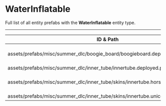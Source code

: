 # WaterInflatable
Full list of all <Badge type="warning" text="4"/> entity prefabs with the **WaterInflatable** entity type.

---
| ID & Path |
| --- |
| <a href="#4218596772"><Badge id="4218596772" type="tip" text="#"/></a> <Badge type="tip" text="4218596772"/> <Badge type="info" text="Model"/> <Badge type="info" text="GroundWatch"/> <Badge type="info" text="Construction"/> <Badge type="info" text="DeployVolumeOBB"/> <Badge type="info" text="Rust.PropRenderer"/> <Badge type="info" text="Deployable"/> <Badge type="info" text="DeployableDecay"/> <Badge type="info" text="Buoyancy"/> <Badge type="info" text="RealmedRemove"/> <Badge type="info" text="Gibbable"/> <Badge type="info" text="EntityCollisionMessage"/> <br> assets/prefabs/misc/summer_dlc/boogie_board/boogieboard.deployed.prefab |
| <a href="#1252195950"><Badge id="1252195950" type="tip" text="#"/></a> <Badge type="tip" text="1252195950"/> <Badge type="info" text="Model"/> <Badge type="info" text="GroundWatch"/> <Badge type="info" text="Construction"/> <Badge type="info" text="DeployVolumeOBB"/> <Badge type="info" text="Rust.PropRenderer"/> <Badge type="info" text="Deployable"/> <Badge type="info" text="DeployableDecay"/> <Badge type="info" text="Buoyancy"/> <Badge type="info" text="RealmedRemove"/> <Badge type="info" text="Gibbable"/> <Badge type="info" text="EntityCollisionMessage"/> <br> assets/prefabs/misc/summer_dlc/inner_tube/innertube.deployed.prefab |
| <a href="#1864659065"><Badge id="1864659065" type="tip" text="#"/></a> <Badge type="tip" text="1864659065"/> <Badge type="info" text="Model"/> <Badge type="info" text="GroundWatch"/> <Badge type="info" text="Construction"/> <Badge type="info" text="DeployVolumeOBB"/> <Badge type="info" text="Rust.PropRenderer"/> <Badge type="info" text="Deployable"/> <Badge type="info" text="DeployableDecay"/> <Badge type="info" text="Buoyancy"/> <Badge type="info" text="RealmedRemove"/> <Badge type="info" text="Gibbable"/> <Badge type="info" text="EntityCollisionMessage"/> <br> assets/prefabs/misc/summer_dlc/inner_tube/skins/innertube.horse.deployed.prefab |
| <a href="#2349300716"><Badge id="2349300716" type="tip" text="#"/></a> <Badge type="tip" text="2349300716"/> <Badge type="info" text="Model"/> <Badge type="info" text="GroundWatch"/> <Badge type="info" text="Construction"/> <Badge type="info" text="DeployVolumeOBB"/> <Badge type="info" text="Rust.PropRenderer"/> <Badge type="info" text="Deployable"/> <Badge type="info" text="DeployableDecay"/> <Badge type="info" text="Buoyancy"/> <Badge type="info" text="RealmedRemove"/> <Badge type="info" text="Gibbable"/> <Badge type="info" text="EntityCollisionMessage"/> <br> assets/prefabs/misc/summer_dlc/inner_tube/skins/innertube.unicorn.deployed.prefab |
